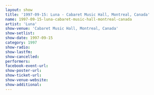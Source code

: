 ```yaml
---
layout: show
title: '1997-09-15: Luna - Cabaret Music Hall, Montreal, Canada'
name: 1997-09-15-luna-cabaret-music-hall-montreal-canada
artist: 'Luna'
show-venue: 'Cabaret Music Hall, Montreal, Canada'
show-setlist: 
show-date: 1997-09-15
category: 1997
show-radio: 
show-lastfm: 
show-cancelled: 
performers: 
facebook-event-url: 
show-poster-url: 
show-ticket-url: 
show-venue-website: 
show-additional: 
---
```


